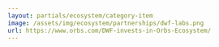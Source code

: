 ```yaml
---
layout: partials/ecosystem/category-item
image: /assets/img/ecosystem/partnerships/dwf-labs.png
url: https://www.orbs.com/DWF-invests-in-Orbs-Ecosystem/
---
```

